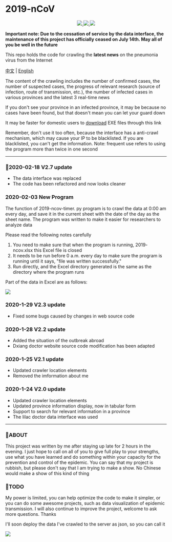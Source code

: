 # 2019-nCoV
<p align = "center">
  <a href = "https://github.com/mathors/2019-nCoV">
    <img src="https://img.shields.io/badge/Language-Python-brightgreen.svg">
  </a>
  <a href = "https://github.com/mathors/2019-nCoVe">
    <img src = "https://img.shields.io/badge/Compiler-VsCode-blue.svg">
  </a>
  <a href = "https://wmathor.com/" target = "_blank">
    <img src = "https://img.shields.io/badge/Blog-wmathor-orange.svg">
  </a>
</p>

**Important note: Due to the cessation of service by the data interface, the maintenance of this project has officially ceased on July 14th. May all of you be well in the future**

This repo holds the code for crawling the **latest news** on the pneumonia virus from the Internet

[中文](https://github.com/wmathor/2019-nCoV/blob/master/README-cn.md) | [English](https://github.com/wmathor/2019-nCoV)

The content of the crawling includes the number of confirmed cases, the number of suspected cases, the progress of relevant research (source of infection, route of transmission, etc.), the number of infected cases in various provinces and the latest 3 real-time news

If you don't see your province in an infected province, it may be because no cases have been found, but that doesn't mean you can let your guard down

It may be faster for domestic users to [download](https://www.qsc.zju.edu.cn/box/-46011928) EXE files through this link

Remember, don't use it too often, because the interface has a anti-crawl mechanism, which may cause your IP to be blacklisted. If you are blacklisted, you can't get the information. Note: frequent use refers to using the program more than twice in one second

----
### :art:2020-02-18 V2.7 update
- The data interface was replaced
- The code has been refactored and now looks cleaner
### 2020-02-03 New Program
The function of 2019-ncov-timer. py program is to crawl the data at 0:00 am every day, and save it in the current sheet with the date of the day as the sheet name. The program was written to make it easier for researchers to analyze data

Please read the following notes carefully

1. You need to make sure that when the program is running, 2019- ncov.xlsx this Excel file is closed
2. It needs to be run before 0 a.m. every day to make sure the program is running until it says, "file was written successfully."
3. Run directly, and the Excel directory generated is the same as the directory where the program runs

Part of the data in Excel are as follows:

![](https://s2.ax1x.com/2020/02/03/1UMBgf.png)

### 2020-1-29 V2.3 update

- Fixed some bugs caused by changes in web source code

### 2020-1-28 V2.2 update

- Added the situation of the outbreak abroad
- Dxiang doctor website source code modification has been adapted

### 2020-1-25 V2.1 update
- Updated crawler location elements
- Removed the imformation about me

### 2020-1-24 V2.0 update

- Updated crawler location elements
- Updated province information display, now in tabular form
- Support to search for relevant information in a province
- The lilac doctor data interface was used

----

### :rocket:ABOUT

This project was written by me after staying up late for 2 hours in the evening. I just hope to call on all of you to give full play to your strengths, use what you have learned and do something within your capacity for the prevention and control of the epidemic. You can say that my project is rubbish, but please don't say that I am trying to make a show. No Chinese would make a show of this kind of thing

### :tada:TODO

My power is limited, you can help optimize the code to make it simpler, or you can do some awesome projects, such as data visualization of epidemic transmission. I will also continue to improve the project, welcome to ask more questions. Thanks

I'll soon deploy the data I've crawled to the server as json, so you can call it

![](https://s2.ax1x.com/2020/01/28/1KNPUK.gif)
